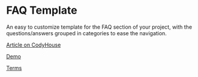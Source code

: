 FAQ Template
=========
An easy to customize template for the FAQ section of your project, with the questions/answers grouped in categories to ease the navigation.

[Article on CodyHouse](http://codyhouse.co/gem/css-faq-template/)

[Demo](http://codyhouse.co/demo/faq-template/index.html)
 
[Terms](http://codyhouse.co/terms/)

